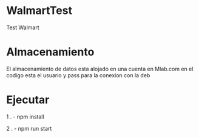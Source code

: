 # WalmartTest

Test Walmart

# Almacenamiento

El almacenamiento de datos esta alojado en una cuenta en Mlab.com en el codigo esta el usuario y pass para la conexion con la deb

# Ejecutar

1 . - npm install

2 . - npm run start

